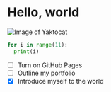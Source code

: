 # Hello, world
![Image of Yaktocat](https://octodex.github.com/images/yaktocat.png)
``` python
for i in range(11):
  print(i)
```
- [ ] Turn on GitHub Pages
- [ ] Outline my portfolio
- [X] Introduce myself to the world
